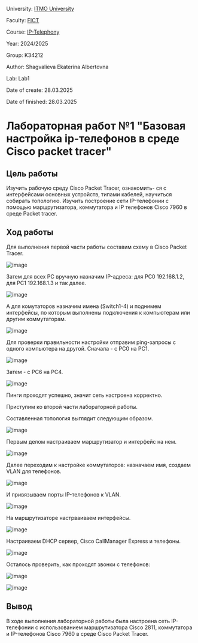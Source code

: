 University: [ITMO University](https://itmo.ru/ru/)

Faculty: [FICT](https://fict.itmo.ru)

Course: [IP-Telephony](https://itmo-ict-faculty.github.io/ip-telephony/)

Year: 2024/2025

Group: K34212

Author: Shagvalieva Ekaterina Albertovna

Lab: Lab1

Date of create: 28.03.2025

Date of finished: 28.03.2025

# Лабораторная работ №1 "Базовая настройка ip-телефонов в среде Сisco packet tracer"

## Цель работы

Изучить рабочую среду Cisco Packet Tracer, ознакомить- ся с интерфейсами основных устройств, типами кабелей, научиться собирать топологию. Изучить построение сети IP-телефонии с помощью маршрутизатора, коммутатора и IP телефонов Cisco 7960 в среде Packet tracer.

## Ход работы

Для выполнения первой части работы составим схему в Cisco Packet Tracer.

![image](https://github.com/user-attachments/assets/bf2ee736-8fd0-4c78-8414-b5cff645c6a5)

Затем для всех PC вручную назначим IP-адреса: для PC0 192.168.1.2, для PC1 192.168.1.3 и так далее.

![image](https://github.com/user-attachments/assets/5bfb5536-90bf-45f7-b79c-12617b2a404c)

А для комутаторов назначим имена (Switch1-4) и поднимем интерфейсы, по которым выполнены подключения к компьютерам или другим коммутаторам.

![image](https://github.com/user-attachments/assets/e64c00bf-dcf8-4eed-93e2-773f73c188e5)

Для проверки правильности настройки отправим ping-запросы с одного компьютера на другой. Сначала - с PC0 на PC1. 

![image](https://github.com/user-attachments/assets/4e91b00b-056a-4cd3-a993-f7d75e103745)

Затем - с PC6 на PC4.

![image](https://github.com/user-attachments/assets/cf9097f3-8931-48a8-a586-bf92c3005e4e)

Пинги проходят успешно, значит сеть настроена корректно.

Приступим ко второй части лабораторной работы.

Составленная топология выглядит следующим образом.

![image](https://github.com/user-attachments/assets/11a8f69d-f020-4046-9f34-9d81f0ec730e)

Первым делом настраиваем маршрутизатор и интерфейс на нем.

![image](https://github.com/user-attachments/assets/a470f124-6f5e-4bba-bf5c-ebd2c911d4a5)

Далее переходим к настройке коммутаторов: назначаем имя, создаем VLAN для телефонов.

![image](https://github.com/user-attachments/assets/c5350c09-5ab9-46e3-a126-bc279e335f03)

И привязываем порты IP-телефонов к VLAN.

![image](https://github.com/user-attachments/assets/99277e3d-ec0e-4bf6-8346-fd24a51c082d)

На маршрутизаторе настрваиваем интерфейсы.

![image](https://github.com/user-attachments/assets/4c02331f-b521-4a58-a6f3-39c3067fa361)

Настраиваем DHCP сервер, Cisco CallManager Express и телефоны.

![image](https://github.com/user-attachments/assets/70fe08aa-ba78-48df-a9bb-c4ae7780cfe7)

Осталось проверить, как проходят звонки с телефонов:

![image](https://github.com/user-attachments/assets/337aefa2-024a-432f-a1c7-a027f46caa6e)

![image](https://github.com/user-attachments/assets/1a97fe90-50bf-4cae-87ea-70a7c74568d6)

## Вывод

В ходе выполнения лабораторной работы была настроена сеть IP-телефонии с использованием маршрутизатора Cisco 2811, коммутатора и IP-телефонов Cisco 7960 в среде Cisco Packet Tracer.
